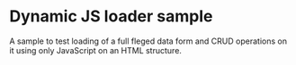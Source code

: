 # Dynamic JS loader sample

A sample to test loading of a full fleged data form and CRUD operations on it using only JavaScript on an HTML structure.
